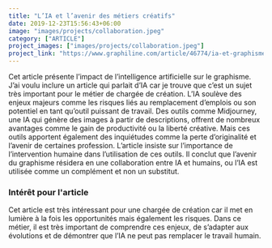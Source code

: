 ```yaml
---
title: "L’IA et l’avenir des métiers créatifs"
date: 2019-12-23T15:56:43+06:00
image: "images/projects/collaboration.jpeg"
category: ["ARTICLE"]
project_images: ["images/projects/collaboration.jpeg"]
project_link: "https://www.graphiline.com/article/46774/ia-et-graphisme-entre-innovation-et-controverse-quel-avenir-pour-les-createurs"
---
```


Cet article présente l’impact de l’intelligence artificielle sur le graphisme. J’ai voulu inclure un article qui parlait d’IA car je trouve que c’est un sujet très important pour le métier de chargée de création. L’IA soulève des enjeux majeurs comme les risques liés au remplacement d’emplois ou son potentiel en tant qu’outil puissant de travail.
Des outils comme Midjourney, une IA qui génère des images à partir de descriptions, offrent de nombreux avantages comme le gain de productivité ou la liberté créative. Mais ces outils apportent également des inquiétudes comme la perte d’originalité et l’avenir de certaines profession.
L’article insiste sur l’importance de l’intervention humaine dans l’utilisation de ces outils. Il conclut que l’avenir du graphisme résidera en une collaboration entre IA et humains, ou l’IA est utilisée comme un complément et non un substitut.

### Intérêt pour l'article

Cet article est très intéressant pour une chargée de création car il met en lumière à la fois les opportunités mais également les risques. Dans ce métier, il est très important de comprendre ces enjeux, de s’adapter aux évolutions et de démontrer que l’IA ne peut pas remplacer le travail humain.
